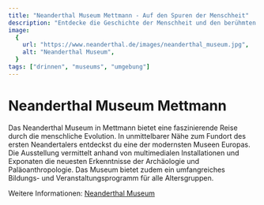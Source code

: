 ```yaml
---
title: "Neanderthal Museum Mettmann - Auf den Spuren der Menschheit"
description: "Entdecke die Geschichte der Menschheit und den berühmten Neandertaler im Neanderthal Museum in Mettmann."
image:
  {
    url: "https://www.neanderthal.de/images/neanderthal_museum.jpg",
    alt: "Neanderthal Museum",
  }
tags: ["drinnen", "museums", "umgebung"]
---
```


# Neanderthal Museum Mettmann

Das Neanderthal Museum in Mettmann bietet eine faszinierende Reise durch die menschliche Evolution. In unmittelbarer Nähe zum Fundort des ersten Neandertalers entdeckst du eine der modernsten Museen Europas. Die Ausstellung vermittelt anhand von multimedialen Installationen und Exponaten die neuesten Erkenntnisse der Archäologie und Paläoanthropologie. Das Museum bietet zudem ein umfangreiches Bildungs- und Veranstaltungsprogramm für alle Altersgruppen.

Weitere Informationen: [Neanderthal Museum](https://www.neanderthal.de/en)
